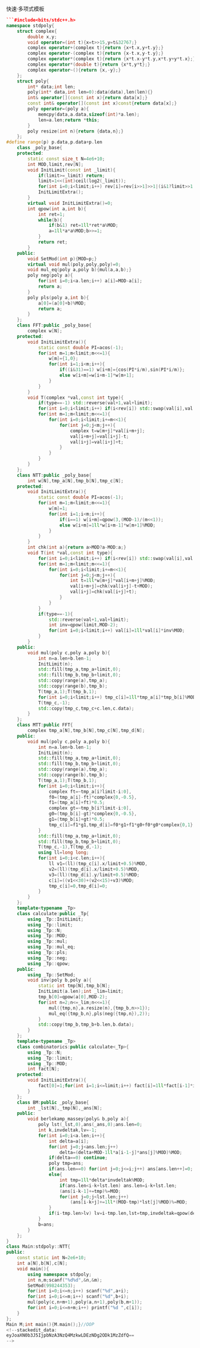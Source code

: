 快速·多项式模板
```c++
```#include<bits/stdc++.h>
namespace stdpoly{
	struct complex{
		double x,y;
		void operator=(int t){x=t>>15,y=t&32767;}
		complex operator+(complex t){return {x+t.x,y+t.y};}
		complex operator-(complex t){return {x-t.x,y-t.y};}
		complex operator*(complex t){return {x*t.x-y*t.y,x*t.y+y*t.x};}
		complex operator*(double t){return {x*t,y*t};}
		complex operator~(){return {x,-y};}
	};
	struct poly{
		int* data;int len;
		poly(int* data,int len=0):data(data),len(len){}
		int& operator[](const int x){return data[x];}
		const int& operator[](const int x)const{return data[x];}
		poly operator=(poly a){
			memcpy(data,a.data,sizeof(int)*a.len);
			len=a.len;return *this;
		}
		poly resize(int n){return {data,n};}
	};
#define range(p) p.data,p.data+p.len
	class _poly_base{
	protected:
		static const size_t N=4e6+10;
		int MOD,limit,rev[N];
		void InitLimit(const int _limit){
			if(limit>=_limit) return;
			limit=1<<(int)ceil(log2(_limit));
			for(int i=0;i<limit;i++) rev[i]=rev[i>>1]>>1|(i&1?limit>>1:0);
			InitLimitExtra();
		}
		virtual void InitLimitExtra()=0;
		int qpow(int a,int b){
			int ret=1;
			while(b){
				if(b&1) ret=1ll*ret*a%MOD;
				a=1ll*a*a%MOD;b>>=1;
			}
			return ret;
		}
	public:
		void SetMod(int p){MOD=p;}
		virtual void mul(poly,poly,poly)=0;
		void mul_eq(poly a,poly b){mul(a,a,b);}
		poly neg(poly a){
			for(int i=0;i<a.len;i++) a[i]=MOD-a[i];
			return a;
		}
		poly pls(poly a,int b){
			a[0]=(a[0]+b)%MOD;
			return a;
		}
	};
	class FFT:public _poly_base{
		complex w[N];
	protected:
		void InitLimitExtra(){
			static const double PI=acos(-1);
			for(int m=1;m<limit;m<<=1){
				w[m]={1,0};
				for(int i=1;i<m;i++){
					if((i&31)==1) w[i+m]={cos(PI*i/m),sin(PI*i/m)};
					else w[i+m]=w[i+m-1]*w[m+1];
				}
			}
		}
		void T(complex *val,const int type){
			if(type==-1) std::reverse(val+1,val+limit);
			for(int i=0;i<limit;i++) if(i<rev[i]) std::swap(val[i],val[rev[i]]);
			for(int m=1;m<limit;m<<=1){
				for(int i=0;i<limit;i+=m<<1){
					for(int j=0;j<m;j++){
						complex t=w[m+j]*val[i+m+j];
						val[i+m+j]=val[i+j]-t;
						val[i+j]=val[i+j]+t;
					}
				}
			}
		}
	};
	class NTT:public _poly_base{
		int w[N],tmp_a[N],tmp_b[N],tmp_c[N];
	protected:
		void InitLimitExtra(){
			static const double PI=acos(-1);
			for(int m=1;m<limit;m<<=1){
				w[m]=1;
				for(int i=1;i<m;i++){
					if(i==1) w[i+m]=qpow(3,(MOD-1)/(m<<1));
					else w[i+m]=1ll*w[i+m-1]*w[m+1]%MOD;
				}
			}
		}
		int chk(int a){return a>MOD?a-MOD:a;}
		void T(int *val,const int type){
			for(int i=0;i<limit;i++) if(i<rev[i]) std::swap(val[i],val[rev[i]]);
			for(int m=1;m<limit;m<<=1){
				for(int i=0;i<limit;i+=m<<1){
					for(int j=0;j<m;j++){
						int t=1ll*w[m+j]*val[i+m+j]%MOD;
						val[i+m+j]=chk(val[i+j]-t+MOD);
						val[i+j]=chk(val[i+j]+t);
					}
				}
			}
			if(type==-1){
				std::reverse(val+1,val+limit);
				int inv=qpow(limit,MOD-2);
				for(int i=0;i<limit;i++) val[i]=1ll*val[i]*inv%MOD;
			}
		}
	public:
		void mul(poly c,poly a,poly b){
			int n=a.len+b.len-1;
			InitLimit(n);
			std::fill(tmp_a,tmp_a+limit,0);
			std::fill(tmp_b,tmp_b+limit,0);
			std::copy(range(a),tmp_a);
			std::copy(range(b),tmp_b);
			T(tmp_a,1);T(tmp_b,1);
			for(int i=0;i<limit;i++) tmp_c[i]=1ll*tmp_a[i]*tmp_b[i]%MOD;
			T(tmp_c,-1);
			std::copy(tmp_c,tmp_c+c.len,c.data);
		}
	};
	class MTT:public FFT{
		complex tmp_a[N],tmp_b[N],tmp_c[N],tmp_d[N];
	public:
		void mul(poly c,poly a,poly b){
			int n=a.len+b.len-1;
			InitLimit(n);
			std::fill(tmp_a,tmp_a+limit,0);
			std::fill(tmp_b,tmp_b+limit,0);
			std::copy(range(a),tmp_a);
			std::copy(range(b),tmp_b);
			T(tmp_a,1);T(tmp_b,1);
			for(int i=0;i<limit;i++){
				complex ft=~tmp_a[i?limit-i:0],
				f0=(tmp_a[i]-ft)*complex{0,-0.5},
				f1=(tmp_a[i]+ft)*0.5;
				complex gt=~tmp_b[i?limit-i:0],
				g0=(tmp_b[i]-gt)*complex{0,-0.5},
				g1=(tmp_b[i]+gt)*0.5;
				tmp_c[i]=f1*g1,tmp_d[i]=f0*g1+f1*g0+f0*g0*complex{0,1};
			}
			std::fill(tmp_a,tmp_a+limit,0);
			std::fill(tmp_b,tmp_b+limit,0);
			T(tmp_c,-1),T(tmp_d,-1);
			using ll=long long;
			for(int i=0;i<c.len;i++){
				ll v1=(ll)(tmp_c[i].x/limit+0.5)%MOD,
				v2=(ll)(tmp_d[i].x/limit+0.5)%MOD,
				v3=(ll)(tmp_d[i].y/limit+0.5)%MOD;
				c[i]=((v1<<30)+(v2<<15)+v3)%MOD;
				tmp_c[i]=0,tmp_d[i]=0;
			}
		}
	};
	template<typename _Tp>
	class calculate:public _Tp{
		using _Tp::InitLimit;
		using _Tp::limit;
		using _Tp::N;
		using _Tp::MOD;
		using _Tp::mul;
		using _Tp::mul_eq;
		using _Tp::pls;
		using _Tp::neg;
		using _Tp::qpow;
	public:
		using _Tp::SetMod;
		void inv(poly b,poly a){
			static int tmp[N],tmp_b[N];
			InitLimit(a.len);int _lim=limit;
			tmp_b[0]=qpow(a[0],MOD-2);
			for(int n=2;n<=_lim;n<<=1){
				mul({tmp,n},a.resize(n),{tmp_b,n>>1});
				mul_eq({tmp_b,n},pls(neg({tmp,n}),2));
			}
			std::copy(tmp_b,tmp_b+b.len,b.data);
		}
	};
	template<typename _Tp>
	class combinatorics:public calculate<_Tp>{
		using _Tp::N;
		using _Tp::limit;
		using _Tp::MOD;
		int fact[N];
	protected:
		void InitLimitExtra(){
			fact[0]=1;for(int i=1;i<=limit;i++) fact[i]=1ll*fact[i-1]*i%MOD;
		}
	};
	class BM:public _poly_base{
		int _lst[N],_tmp[N],_ans[N];
	public:
		void berlekamp_massey(poly& b,poly a){
			poly lst(_lst,0),ans(_ans,0);ans.len=0;
			int k,invdeltak,lv=-1;
			for(int i=0;i<a.len;i++){
				int delta=a[i];
				for(int j=0;j<ans.len;j++)
					delta=(delta+MOD-1ll*a[i-1-j]*ans[j]%MOD)%MOD;
				if(delta==0) continue;
				poly tmp=ans;
				if(ans.len==0) for(int j=0;j<=i;j++) ans[ans.len++]=0;
				else{
					int tmp=1ll*delta*invdeltak%MOD;
					if(ans.len<i-k+lst.len) ans.len=i-k+lst.len;
					(ans[i-k-1]+=tmp)%=MOD;
					for(int j=0;j<lst.len;j++)
						(ans[i-k+j]+=1ll*(MOD-tmp)*lst[j]%MOD)%=MOD;
				}
				if(i-tmp.len>lv) lv=i-tmp.len,lst=tmp,invdeltak=qpow(delta,MOD-2),k=i;
			}
			b=ans;
		}
	};
}
class Main:stdpoly::NTT{
public:
	const static int N=2e6+10;
	int a[N],b[N],c[N];
	void main(){
		using namespace stdpoly;
		int n,m;scanf("%d%d",&n,&m);
		SetMod(998244353);
		for(int i=0;i<=n;i++) scanf("%d",a+i);
		for(int i=0;i<=m;i++) scanf("%d",b+i);
		mul(poly(c,n+m+1),poly(a,n+1),poly(b,m+1));
		for(int i=0;i<=n+m;i++) printf("%d ",c[i]);
	}
};
Main M;int main(){M.main();}//OOP
<!--stackedit_data:
eyJoaXN0b3J5IjpbNzA3NzQ4MzkwLDEzNDg2ODk1MzZdfQ==
-->